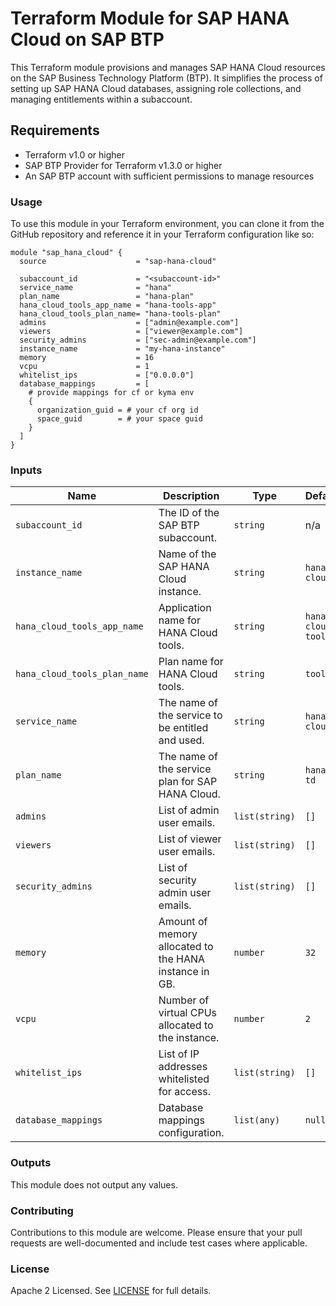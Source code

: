 # Terraform Module for SAP HANA Cloud on SAP BTP

This Terraform module provisions and manages SAP HANA Cloud resources on the SAP Business Technology Platform (BTP). It simplifies the process of setting up SAP HANA Cloud databases, assigning role collections, and managing entitlements within a subaccount.

## Requirements

- Terraform v1.0 or higher
- SAP BTP Provider for Terraform v1.3.0 or higher
- An SAP BTP account with sufficient permissions to manage resources

### Usage

To use this module in your Terraform environment, you can clone it from the GitHub repository and reference it in your Terraform configuration like so:

```hcl
module "sap_hana_cloud" {
  source                    = "sap-hana-cloud"

  subaccount_id             = "<subaccount-id>"
  service_name              = "hana"
  plan_name                 = "hana-plan"
  hana_cloud_tools_app_name = "hana-tools-app"
  hana_cloud_tools_plan_name= "hana-tools-plan"
  admins                    = ["admin@example.com"]
  viewers                   = ["viewer@example.com"]
  security_admins           = ["sec-admin@example.com"]
  instance_name             = "my-hana-instance"
  memory                    = 16
  vcpu                      = 1
  whitelist_ips             = ["0.0.0.0"]
  database_mappings         = [
    # provide mappings for cf or kyma env
    {
      organization_guid = # your cf org id
      space_guid        = # your space guid
    }
  ]
}
```

### Inputs

| Name | Description | Type | Default | Required |
|------|-------------|------|---------|:--------:|
| `subaccount_id` | The ID of the SAP BTP subaccount. | `string` | n/a | yes |
| `instance_name` | Name of the SAP HANA Cloud instance. | `string` | `hana-cloud` | no |
| `hana_cloud_tools_app_name` | Application name for HANA Cloud tools. | `string` | `hana-cloud-tools` | no |
| `hana_cloud_tools_plan_name` | Plan name for HANA Cloud tools. | `string` | `tools` | no |
| `service_name` | The name of the service to be entitled and used. | `string` | `hana-cloud` | no |
| `plan_name` | The name of the service plan for SAP HANA Cloud. | `string` | `hana-td` | no |
| `admins` | List of admin user emails. | `list(string)` | `[]` | no |
| `viewers` | List of viewer user emails. | `list(string)` | `[]` | no |
| `security_admins` | List of security admin user emails. | `list(string)` | `[]` | no |
| `memory` | Amount of memory allocated to the HANA instance in GB. | `number` | `32` | no |
| `vcpu` | Number of virtual CPUs allocated to the instance. | `number` | `2` | no |
| `whitelist_ips` | List of IP addresses whitelisted for access. | `list(string)` | `[]` | no |
| `database_mappings` | Database mappings configuration. | `list(any)` | `null` | no |

### Outputs

This module does not output any values.

### Contributing

Contributions to this module are welcome. Please ensure that your pull requests are well-documented and include test cases where applicable.

### License

Apache 2 Licensed. See [LICENSE](https://github.com/codeyogi911/terraform-sap-hana-cloud/blob/main/LICENSE) for full details.
